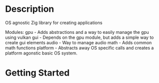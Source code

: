 # Description
OS agnostic Zig library for creating applications

Modules:
gpu - Adds abstractions and a way to easily manage the gpu using vulkan
gui - Depends on the gpu module, but adds a simple way to create gui elements
audio - Way to manage audio
math - Adds common math functions
platform - Abstracts away OS specific calls and creates a platform agonstic basic OS system.

# Getting Started
